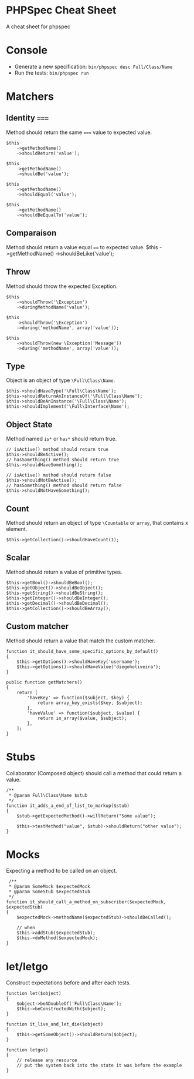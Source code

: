 PHPSpec Cheat Sheet
===================
A cheat sheet for phpspec
# Console
* Generate a new specification: `bin/phpspec desc Full/Class/Name`
* Run the tests: `bin/phpspec run`
# Matchers
## Identity `===`

Method should return the same `===` value to expected value.

    $this
        ->getMethodName()
        ->shouldReturn('value');

    $this
        ->getMethodName()
        ->shouldBe('value');

    $this
        ->getMethodName()
        ->shouldEqual('value');

    $this
        ->getMethodName()
        ->shouldBeEqualTo('value');
## Comparaison
Method should return a value equal `==` to expected value.
    $this
        ->getMethodName()
        ->shouldBeLike('value');
## Throw
Method should throw the expected Exception.

    $this
        ->shouldThrow('\Exception')
        ->duringMethodName('value');

    $this
        ->shouldThrow('\Exception')
        ->during('methodName', array('value'));

    $this
        ->shouldThrow(new \Exception('Message'))
        ->during('methodName', array('value'));
## Type
Object is an object of type `\Full\Class\Name`.

    $this->shouldHaveType('\Full\Class\Name');
    $this->shouldReturnAnInstanceOf('\Full\Class\Name');
    $this->shouldBeAnInstance('\Full\Class\Name');
    $this->shouldImplement('\Full\Interface\Name');
## Object State
Method named `is*` or `has*` should return true.

    // isActive() method should return true
    $this->shouldBeActive();
    // hasSomething() method should return true
    $this->shouldHaveSomething();

    // isActive() method should return false
    $this->shouldNotBeActive();
    // hasSomething() method should return false
    $this->shouldNotHaveSomething();
## Count
Method should return an object of type `\Countable` or `array`, that contains x element.

    $this->getCollection()->shouldHaveCount(1);
## Scalar
Method should return a value of primitive types.

    $this->getBool()->shouldBeBool();
    $this->getObject()->shouldBeObject();
    $this->getString()->shouldBeString();
    $this->getInteger()->shouldBeInteger();
    $this->getDecimal()->shouldBeDecimal();
    $this->getCollection()->shouldBeArray();
## Custom matcher
Method should return a value that match the custom matcher.

    function it_should_have_some_specific_options_by_default()
    {
        $this->getOptions()->shouldHaveKey('username');
        $this->getOptions()->shouldHaveValue('diegoholiveira');
    }

    public function getMatchers()
    {
        return [
            'haveKey' => function($subject, $key) {
                return array_key_exists($key, $subject);
            },
            'haveValue' => function($subject, $value) {
                return in_array($value, $subject);
            },
        ];
    }
# Stubs
Collaborator (Composed object) should call a method that could return a value.

    /**
     * @param Full\Class\Name $stub
     */
    function it_adds_a_end_of_list_to_markup($stub)
    {
        $stub->getExpectedMethod()->willReturn("Some value");

        $this->testMethod("value", $stub)->shouldReturn("other value");
    }
# Mocks
Expecting a method to be called on an object.

     /**
     * @param SomeMock $expectedMock
     * @param SomeStub $expectedStub
     */
    function it_should_call_a_method_on_subscriber($expectedMock, $expectedStub)
    {
        $expectedMock->methodName($expectedStub)->shouldBeCalled();

        // when
        $this->addStub($expectedStub);
        $this->doMethod($expectedMock);
    }
# let/letgo
Construct expectations before and after each tests.

    function let($object)
    {
        $object->beADoubleOf('Full\Class\Name');
        $this->beConstructedWith($object);
    }

    function it_live_and_let_die($object)
    {
        $this->getSomeObject()->shouldReturn($object);
    }

    function letgo()
    {
        // release any resource
        // put the system back into the state it was before the example
    }
